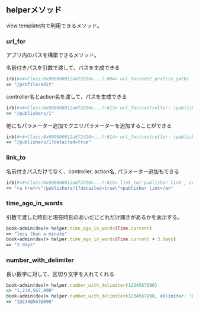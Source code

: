 ## helperメソッド
view template内で利用できるメソッド。

### url_for
アプリ内のパスを構築できるメソッド。

名前付きパスを引数で渡して、パスを生成できる
```rb
irb(#<#<Class:0x000000012a6f2d10>...):004> url_for(edit_profile_path)
=> "/profile/edit"
```

controller名とaction名を渡して、パスを生成できる
```rb
irb(#<#<Class:0x000000012a6f2d10>...):013> url_for(controller: :publishers, action: :show, id: 1)
=> "/publishers/1"
```

他にもパラメーター追加でクエリパラメーターを追加することができる
```rb
irb(#<#<Class:0x000000012a6f2d10>...):014> url_for(controller: :publishers, action: :show, id: 1, detailed: 'true')
=> "/publishers/1?detailed=true"
```

### link_to
名前付きパスだけでなく、controller, action名, パラメーター追加もできる
```rb
irb(#<#<Class:0x000000012a6f2d10>...):015> link_to('publisher link', controller: :publishers, action: :show, id: 1, detailed: 'true')
=> "<a href=\"/publishers/1?detailed=true\">publisher link</a>"
```

### time_ago_in_words
引数で渡した時刻と現在時刻のあいだにどれだけ開きがあるかを表示する。
```rb
book-admin(dev)> helper.time_ago_in_words(Time.current)
=> "less than a minute"
book-admin(dev)> helper.time_ago_in_words(Time.current + 3.days)
=> "3 days"
```

### number_with_delimiter
長い数字に対して、区切り文字を入れてくれる
```rb
book-admin(dev)> helper.number_with_delimiter(1234567890)
=> "1,234,567,890"
book-admin(dev)> helper.number_with_delimiter(1234567890, delimiter: '@')
=> "1@234@567@890"
```
